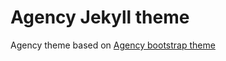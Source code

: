 Agency Jekyll theme
====================

Agency theme based on [Agency bootstrap theme ](http://startbootstrap.com/templates/agency/)


